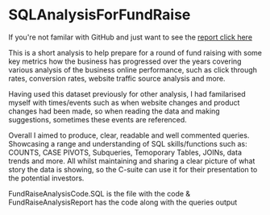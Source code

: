 # SQLAnalysisForFundRaise

If you're not familar with GitHub and just want to see the [report click here]([https://github.com/R9JJAYL/SQLAnalysisForFundRaise/blob/main/FundRaiseAnalysisReport.pdf)

This is a short analysis to help prepare for a round of fund raising with some key metrics how the business has progressed over the years covering various analysis of the business online performance, such as click through rates, conversion rates, website traffic source analysis and more.

Having used this dataset previously for other analysis, I had familarised myself with times/events such as when website changes and product changes had been made, so when reading the data and making suggestions, sometimes these events are referenced.

Overall I aimed to produce, clear, readable and well commented queries. Showcasing a range and understanding of SQL skills/functions such as: COUNTS, CASE PIVOTS, Subqueries, Temoporary Tables, JOINs, data trends and more. All whilst maintaining and sharing a clear picture of what story the data is showing, so the C-suite can use it for their presentation to the potential investors.

FundRaiseAnalysisCode.SQL is the file with the code & FundRaiseAnalysisReport has the code along with the queries output
